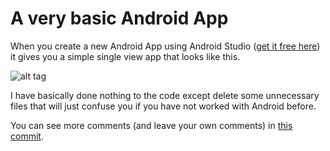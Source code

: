 # A very basic Android App

When you create a new Android App using Android Studio ([get it free here](https://developer.android.com/sdk/index.html)) it gives you a simple single view app that looks like this.

![alt tag](https://raw.githubusercontent.com/e-Insight/AndroidApp/master/screenshot.png)

I have basically done nothing to the code except delete some unnecessary files that will just confuse you if you have not worked with Android before.

You can see more comments (and leave your own comments) in [this commit](https://github.com/e-Insight/AndroidApp/commit/d2213a7afaf0024ca34d9c395704630fcf01ffea).
